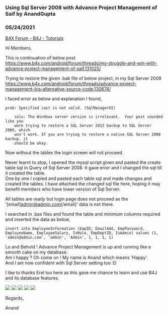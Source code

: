 ### Using Sql Server 2008 with Advance Project Management of Saif by AnandGupta
### 05/24/2021
[B4X Forum - B4J - Tutorials](https://www.b4x.com/android/forum/threads/131026/)

Hi Members.  
  
This is continuation of below post  
<https://www.b4x.com/android/forum/threads/my-struggle-and-win-with-advance-project-management-of-saif.131025/>  
  
Trying to restore the given .bak file of below project, in my Sql Server 2008  
<https://www.b4x.com/android/forum/threads/advance-project-management-jira-alternative-source-code.130674/>  
  
I faced error as below and explanation I found,  
  

```B4X
prob: Specified cast is not valid. (SqlManagerUI)  
  
    solu: The Windows server version is irrelevant.  Your post sounded like you  
    were trying to restore a SQL Server 2012 backup to SQL Server 2008, which  
    won't work. IF you are trying to restore a native SQL Server 2008 backup, it  
    should be okay.
```

  
  
Now without the tables the login screen will not proceed.  
  
Never learnt to stop, I opened the mysql script given and pasted the create table sql in Query of Sql Server 2008. It gave error and I changed the sql till it created the table.  
One by one I copied and pasted each table sql and made changes and created the tables. I have attached the changed sql file here, hoping it may benefit members who have lower version of Sql Server.  
  
All tables are ready but login page does not proceed as the '[email]admin@admin.com[/email]' data is not there.  
  
I searched in .bas files and found the table and minimum columns required and inserted the data as below,  

```B4X
insert into EmployeeInformation (EmpID, EmailAdd, EmpPassword, EmployeeName, EmployeeSalary, IsMale, EmpDeptID, IsAdmin) values (1, 'admin@admin.com', 'admin', 'Admin', 1, 1, 1, 1)
```

  
  
Lo and Behold ! Advance Project Management is up and running like a smooth cake on my database.  
Am I happy ? Oh come on ! My name is Anand which means 'Happy'.  
And I am now confident with Sql Server setting too :D  
  
I like to thanks Erel too here as this gave me chance to learn and use B4J and its database features.  
  
![](https://www.b4x.com/android/forum/attachments/113915) ![](https://www.b4x.com/android/forum/attachments/113916) ![](https://www.b4x.com/android/forum/attachments/113917) ![](https://www.b4x.com/android/forum/attachments/113918) ![](https://www.b4x.com/android/forum/attachments/113919)  
  
Regards,  
  
Anand